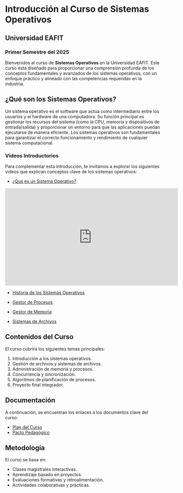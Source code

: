 # Introducción al Curso de Sistemas Operativos

## Universidad EAFIT
### Primer Semestre del 2025

Bienvenidos al curso de **Sistemas Operativos** en la Universidad EAFIT. Este curso está diseñado para proporcionar una comprensión profunda de los conceptos fundamentales y avanzados de los sistemas operativos, con un enfoque práctico y alineado con las competencias requeridas en la industria.

## ¿Qué son los Sistemas Operativos?
Un sistema operativo es el software que actúa como intermediario entre los usuarios y el hardware de una computadora. Su función principal es gestionar los recursos del sistema (como la CPU, memoria y dispositivos de entrada/salida) y proporcionar un entorno para que las aplicaciones puedan ejecutarse de manera eficiente. Los sistemas operativos son fundamentales para garantizar el correcto funcionamiento y rendimiento de cualquier sistema computacional.

### Videos Introductorios
Para complementar esta introducción, te invitamos a explorar los siguientes videos que explican conceptos clave de los sistemas operativos:

- [¿Qué es un Sistema Operativo?](https://youtu.be/3plPtVRf0Os?si=xq8tII3JMFXLdg6Q)  
<iframe width="560" height="315" src="https://www.youtube.com/embed/3plPtVRf0Os" title="¿Qué es un Sistema Operativo?" frameborder="0" allow="accelerometer; autoplay; clipboard-write; encrypted-media; gyroscope; picture-in-picture" allowfullscreen></iframe>

- [Historia de los Sistemas Operativos](https://youtu.be/666Pc5Yp5hM?si=d_rMQDO1Ye0v3068)  

- [Gestor de Procesos](https://youtu.be/W6lq8wlfk_s?si=xDIuKeMX7fypO3M1)  

- [Gestor de Memoria](https://youtu.be/kYSOAqS5OdY?si=BXuMd3C-He7yrtnu)  

- [Sistemas de Archivos](https://youtu.be/3AL0gJYZcFA?si=Agj0RdippAx9WyOx)  

## Contenidos del Curso
El curso cubrirá los siguientes temas principales:

1. Introducción a los sistemas operativos.
2. Gestión de archivos y sistemas de archivos.
3. Administración de memoria y procesos.
4. Concurrencia y sincronización.
5. Algoritmos de planificación de procesos.
6. Proyecto final integrador.

## Documentación
A continuación, se encuentran los enlaces a los documentos clave del curso:

- [Plan del Curso](https://github.com/evalenciEAFIT/courses/blob/main/SistemasOperativos/2025A/Plancurso.md)
- [Pacto Pedagógico](https://github.com/evalenciEAFIT/courses/blob/main/SistemasOperativos/2025A/pactoPedagogico.md)

## Metodología
El curso se basa en:

- Clases magistrales interactivas.
- Aprendizaje basado en proyectos.
- Evaluaciones formativas y retroalimentación.
- Actividades colaborativas y prácticas.



